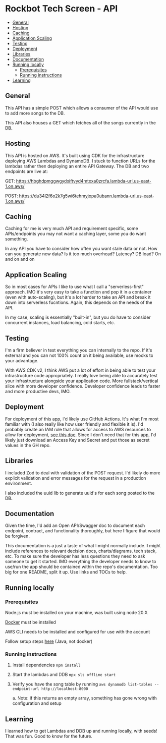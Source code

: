 # Rockbot Tech Screen - API
* [General](#general)
* [Hosting](#hosting)
* [Caching](#caching)
* [Application Scaling](#application-scaling)
* [Testing](#testing)
* [Deployment](#deployment)
* [Libraries](#libraries)
* [Documentation](#documentation)
* [Running locally](#running-locally)
  + [Prerequisites](#prerequisites)
  + [Running instructions](#running-instructions)
* [Learning](#learning)

## General

This API has a simple POST which allows a consumer of the API would use to add more songs to the DB.

This API also houses a GET which fetches all of the songs currently in the DB.

## Hosting

This API is hosted on AWS. It's built using CDK for the infrastructure deploying AWS Lambdas and DynamoDB. I stuck to function URLs for the lambdas rather then deploying an entire API Gateway. The DB and two endpoints are live at:

GET: https://hbghdpmggwgydxiftvyd4mtxxa0zrcfa.lambda-url.us-east-1.on.aws/

POST: https://du34l2f6o2k7g5wi6tehmyjopa0ubann.lambda-url.us-east-1.on.aws/

## Caching

Caching for me is very much API and requirement specific, some APIs/endpoints you may not want a caching layer, some you do want something.

In any API you have to consider how often you want stale data or not. How can you generate new data? Is it too much overhead? Latency? DB load? On and on and on

## Application Scaling

So in most cases for APIs I like to use what I call a "serverless-first" approach. IMO it's very easy to take a function and pop it in a container (even with auto-scaling), but it's a lot harder to take an API and break it down into serverless fucntions. Again, this depends on the needs of the API.

In my case, scaling is essentially "built-in", but you do have to consider concurrent instances, load balancing, cold starts, etc.

## Testing

I'm a firm believer in test everything you can internally to the repo. If it's external and you can not 100% count on it being available, use mocks to your advantage.

With AWS CDK v2, I think AWS put a lot of effort in being able to test your infrastructure code appropriately. I really love being able to accurately test your infrastructure alongside your application code. More fullstack/vertical slice with more developer confidence. Developer confidence leads to faster and more productive devs, IMO.

## Deployment

For deployment of this app, I'd likely use GitHub Actions. It's what I'm most familiar with (I also really like how user friendly and flexible it is). I'd probably create an IAM role that allows for access to AWS resources to allow for deployment, [see this doc](https://docs.github.com/en/actions/security-for-github-actions/security-hardening-your-deployments/configuring-openid-connect-in-amazon-web-services). Since I don't need that for this app, I'd likely just download an Access Key and Secret and put those as secret values in the GH repo.

## Libraries

I included Zod to deal with validation of the POST request. I'd likely do more explicit validation and error messages for the request in a production environment.

I also included the uuid lib to generate uuid's for each song posted to the DB.

## Documentation

Given the time, I'd add an Open API/Swagger doc to document each endpoint, contract, and functionality thoroughly, but here I figure that would be forgiven.

This documentation is a just a taste of what I might normally include. I might include references to relevant decision docs, charts/diagrams, tech stack, etc. To make sure the developer has less questions they need to ask someone to get it started. IMO everything the developer needs to know to use/run the app should be contained within the repo's documentation. Too big for one README, split it up. Use links and TOCs to help.

## Running locally

### Prerequisites
Node.js must be installed on your machine, was built using node 20.X

[Docker](https://www.docker.com) must be installed

AWS CLI needs to be installed and configured for use with the account

Follow setup steps [here](https://www.npmjs.com/package/serverless-dynamodb) (Java, not docker)

### Running instructions

1. Install dependencies
`npm install`

2. Start the lambdas and DDB
`npx sls offline start`

3. Verify you have the song table by running
`aws dynamodb list-tables --endpoint-url http://localhost:8000`

    a. Note: if this returns an empty array, something has gone wrong with configuration and setup



## Learning

I learned how to get Lambdas and DDB up and running locally, with seeds! That was fun. Good to know for the future.



 